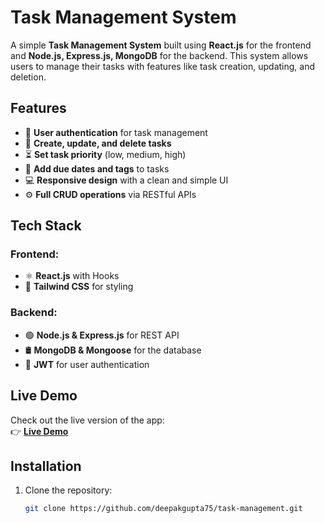 # **Task Management System**

A simple **Task Management System** built using **React.js** for the frontend and **Node.js, Express.js, MongoDB** for the backend. This system allows users to manage their tasks with features like task creation, updating, and deletion.

## **Features**

- 🔐 **User authentication** for task management
- 📝 **Create, update, and delete tasks**
- ⏳ **Set task priority** (low, medium, high)
- 📅 **Add due dates and tags** to tasks
- 💻 **Responsive design** with a clean and simple UI
- ⚙️ **Full CRUD operations** via RESTful APIs

## **Tech Stack**

### **Frontend**:
- ⚛️ **React.js** with Hooks
- 🎨 **Tailwind CSS** for styling

### **Backend**:
- 🟢 **Node.js & Express.js** for REST API
- 🛢️ **MongoDB & Mongoose** for the database
- 🔑 **JWT** for user authentication

## **Live Demo**

Check out the live version of the app:  
👉 [**Live Demo**](https://task-management-manager.netlify.app)

## **Installation**



1. Clone the repository:  
   ```bash
   git clone https://github.com/deepakgupta75/task-management.git



